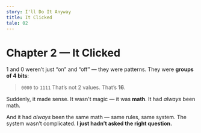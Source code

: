 ```yaml
---
story: I'll Do It Anyway
title: It Clicked
tale: 02
---
```


# Chapter 2 — It Clicked

1 and 0 weren’t just “on” and “off” — they were patterns.
They were **groups of 4 bits**:
> `0000` to `1111`
That’s not 2 values. That’s **16**.

Suddenly, it made sense.
It wasn't magic — it was **math**.
It had *always* been math.

And it had *always* been the same math — same rules, same system.
The system wasn’t complicated. **I just hadn’t asked the right question.**

